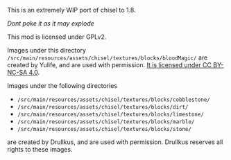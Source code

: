 This is an extremely WIP port of chisel to 1.8.

*Dont poke it as it may explode*

This mod is licensed under GPLv2.

Images under this directory
`/src/main/resources/assets/chisel/textures/blocks/bloodMagic/` are created by Yulife, and are used with permission.
[It is licensed under CC BY-NC-SA 4.0](https://github.com/CyanideX/Unity/blob/master/LICENSE.md).

Images under the following directories

- `/src/main/resources/assets/chisel/textures/blocks/cobblestone/`
- `/src/main/resources/assets/chisel/textures/blocks/dirt/`
- `/src/main/resources/assets/chisel/textures/blocks/limestone/`
- `/src/main/resources/assets/chisel/textures/blocks/marble/`
- `/src/main/resources/assets/chisel/textures/blocks/stone/`

are created by Drullkus, and are used with permission. Drullkus reserves all rights to these images.